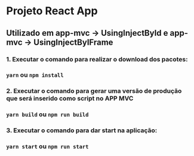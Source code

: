 # Projeto React App 
## Utilizado em app-mvc -> UsingInjectById e app-mvc -> UsingInjectByIFrame
### 1. Executar o comando para realizar o download dos pacotes:

### `yarn` ou `npm install`

### 2. Executar o comando para gerar uma versão de produção que será inserido como script no APP MVC

### `yarn build` ou `npm run build`

### 3. Executar o comando para dar start na aplicação:

### `yarn start` ou `npm run start`






